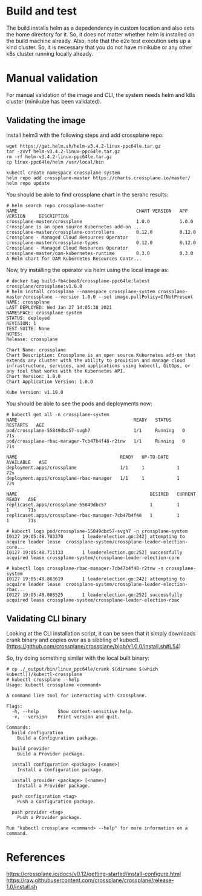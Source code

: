 # Build and test

The build installs helm as a depedendency in custom location and also sets the home directory for it. So, it does not matter whether helm is installed on the build machine already. Also, note that the e2e test execution sets up a kind cluster. So, it is necessary that you do not have minikube or any other k8s cluster running locally already.

# Manual validation

For manual validation of the image and CLI, the system needs helm and k8s cluster (minikube has been validated).

## Validating the image

Install helm3 with the following steps and add crossplane repo:

```
wget https://get.helm.sh/helm-v3.4.2-linux-ppc64le.tar.gz
tar -zxvf helm-v3.4.2-linux-ppc64le.tar.gz
rm -rf helm-v3.4.2-linux-ppc64le.tar.gz
cp linux-ppc64le/helm /usr/local/bin

kubectl create namespace crossplane-system
helm repo add crossplane-master https://charts.crossplane.io/master/
helm repo update
```

You should be able to find crossplane chart in the serahc results:

```
# helm search repo crossplane-master
NAME                                            CHART VERSION   APP VERSION     DESCRIPTION
crossplane-master/crossplane                    1.0.0           1.0.0           Crossplane is an open source Kubernetes add-on ...
crossplane-master/crossplane-controllers        0.12.0          0.12.0          Crossplane - Managed Cloud Resources Operator
crossplane-master/crossplane-types              0.12.0          0.12.0          Crossplane - Managed Cloud Resources Operator
crossplane-master/oam-kubernetes-runtime        0.3.0           0.3.0           A Helm chart for OAM Kubernetes Resources Contr...
```

Now, try installing the operator via helm using the local image as:

``` 
# docker tag build-fb4cbea9/crossplane-ppc64le:latest crossplane/crossplane:v1.0.0
# helm install crossplane --namespace crossplane-system crossplane-master/crossplane --version 1.0.0 --set image.pullPolicy=IfNotPresent
NAME: crossplane
LAST DEPLOYED: Wed Jan 27 14:05:38 2021
NAMESPACE: crossplane-system
STATUS: deployed
REVISION: 1
TEST SUITE: None
NOTES:
Release: crossplane

Chart Name: crossplane
Chart Description: Crossplane is an open source Kubernetes add-on that extends any cluster with the ability to provision and manage cloud infrastructure, services, and applications using kubectl, GitOps, or any tool that works with the Kubernetes API.
Chart Version: 1.0.0
Chart Application Version: 1.0.0

Kube Version: v1.19.0
```

You should be able to see the pods and deployments now:

```
# kubectl get all -n crossplane-system
NAME                                           READY   STATUS    RESTARTS   AGE
pod/crossplane-55849dbc57-svgh7                1/1     Running   0          71s
pod/crossplane-rbac-manager-7cb47b4f48-r2tnw   1/1     Running   0          71s

NAME                                      READY   UP-TO-DATE   AVAILABLE   AGE
deployment.apps/crossplane                1/1     1            1           72s
deployment.apps/crossplane-rbac-manager   1/1     1            1           72s

NAME                                                 DESIRED   CURRENT   READY   AGE
replicaset.apps/crossplane-55849dbc57                1         1         1       71s
replicaset.apps/crossplane-rbac-manager-7cb47b4f48   1         1         1       71s

# kubectl logs pod/crossplane-55849dbc57-svgh7 -n crossplane-system
I0127 19:05:48.703370       1 leaderelection.go:242] attempting to acquire leader lease  crossplane-system/crossplane-leader-election-core...
I0127 19:05:48.711133       1 leaderelection.go:252] successfully acquired lease crossplane-system/crossplane-leader-election-core

# kubectl logs crossplane-rbac-manager-7cb47b4f48-r2tnw -n crossplane-system
I0127 19:05:48.863619       1 leaderelection.go:242] attempting to acquire leader lease  crossplane-system/crossplane-leader-election-rbac...
I0127 19:05:48.868525       1 leaderelection.go:252] successfully acquired lease crossplane-system/crossplane-leader-election-rbac
```

## Validating CLI binary

Looking at the CLI installation script, it can be seen that it simply downloads crank binary and copies over as a sibbling of kubectl.
(https://github.com/crossplane/crossplane/blob/v1.0.0/install.sh#L54)

So, try doing something similar with the local built binary:

```
# cp ./_output/bin/linux_ppc64le/crank $(dirname $(which kubectl))/kubectl-crossplane
# kubectl crossplane --help
Usage: kubectl crossplane <command>

A command line tool for interacting with Crossplane.

Flags:
  -h, --help       Show context-sensitive help.
  -v, --version    Print version and quit.

Commands:
  build configuration
    Build a Configuration package.

  build provider
    Build a Provider package.

  install configuration <package> [<name>]
    Install a Configuration package.

  install provider <package> [<name>]
    Install a Provider package.

  push configuration <tag>
    Push a Configuration package.

  push provider <tag>
    Push a Provider package.

Run "kubectl crossplane <command> --help" for more information on a command.
```

# References

https://crossplane.io/docs/v0.12/getting-started/install-configure.html
https://raw.githubusercontent.com/crossplane/crossplane/release-1.0/install.sh

